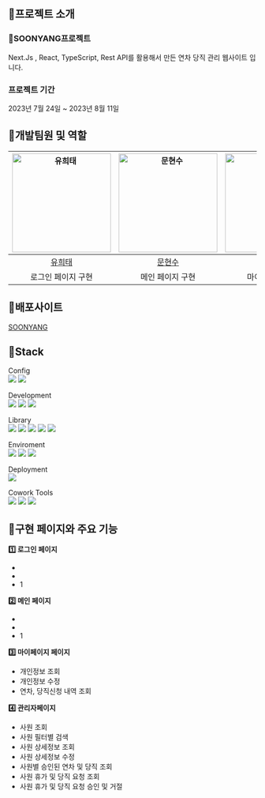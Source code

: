 ## 📌프로젝트 소개

### 🏢SOONYANG프로젝트

Next.Js , React, TypeScript, Rest API를 활용해서 만든 연차 당직 관리 웹사이트 입니다.

### 프로젝트 기간

2023년 7월 24일 ~ 2023년 8월 11일

## 📌개발팀원 및 역할

| <a href="https://github.com/1017yu"><img src="https://avatars.githubusercontent.com/u/83483378?v=4" width=200px alt="유희태" /></a> | <a href="https://github.com/96uoow"><img src="https://avatars.githubusercontent.com/u/121873684?v=4" width=200px alt="문현수" /></a> | <a href="https://github.com/KIMKAEUN"><img src="https://avatars.githubusercontent.com/u/129493066?v=4" width=200px alt="김가은" /></a> | <a href="https://github.com/leechanghwi"><img src="https://avatars.githubusercontent.com/u/128275359?v=4" width=200px alt="이창휘" /></a> |
| :---------------------------------------------------------------------------------------------------------------------------------: | :----------------------------------------------------------------------------------------------------------------------------------: | :------------------------------------------------------------------------------------------------------------------------------------: | :---------------------------------------------------------------------------------------------------------------------------------------: |
|                                                 [유희태](https://github.com/1017yu)                                                 |                                                 [문현수](https://github.com/96uoow)                                                  |                                                 [김가은](https://github.com/KIMKAEUN)                                                  |                                                 [이창휘](https://github.com/leechanghwi)                                                  |
|                                                         로그인 페이지 구현                                                          |                                                           메인 페이지 구현                                                           |                                                            마이 페이지 구현                                                            |                                                            관리자 페이지 구현                                                             |

## 📌배포사이트

[SOONYANG](https://soonyang.vercel.app)

## 📌Stack

Config  
<img src="https://img.shields.io/badge/Npm-CB3837?style=flat&logo=npm&CB3837&logoColor=white"/>
<img src="https://img.shields.io/badge/Next.js-000000?style=flat&logo=Vite&logoColor=white"/>

Development  
<img src="https://img.shields.io/badge/React-61DAFB?style=flat&logo=react&logoColor=white"/>
<img src="https://img.shields.io/badge/TypeScript-3178C6?style=flat&logo=typescript&logoColor=white"/>
<img src="https://img.shields.io/badge/Tailwind-06B6D4?style=flat&logo=styledcomponents&logoColor=white"/>

Library  
<img src="https://img.shields.io/badge/Recoil-0075EB?style=flat&logo=&logoColor=white"/>
<img src="https://img.shields.io/badge/Axios-5A29E4?style=flat&logo=axios&logoColor=white"/> <img src="https://img.shields.io/badge/HeroIcons-9999FF?style=flat&logo=chartdotjs&logoColor=white"/> <img src="https://img.shields.io/badge/Antd-40D1F5?style=flat&logo=chartdotjs&logoColor=white"/> <img src="https://img.shields.io/badge/DatePicker-0099E5?style=flat&logo=Date&logoColor=white"/>

Enviroment  
<img src="https://img.shields.io/badge/Github-181717?style=flat&logo=github&logoColor=white"/>
<img src="https://img.shields.io/badge/Git-F05032?style=flat&logo=git&logoColor=white"/>
<img src="https://img.shields.io/badge/visualstudiocode-007ACC?style=flat&logo=VisualStudioCode&logoColor=white"/>

Deployment  
<img src="https://img.shields.io/badge/Vercel-000000?style=flat&logo=netlify&logoColor=white"/>

Cowork Tools  
<img src="https://img.shields.io/badge/Figma-F24E1E?style=flat&logo=miro&logoColor=white"/> <img src="https://img.shields.io/badge/Slack-4A154B?style=flat&logo=lack&logoColor=white"/> <img src="https://img.shields.io/badge/Notion-000000?style=flat&logo=notion&logoColor=white"/>

## 📌구현 페이지와 주요 기능

**1️⃣ 로그인 페이지**

-
-
- 1

**2️⃣ 메인 페이지**

-
-
- 1

**3️⃣ 마이페이지 페이지**

- 개인정보 조회
- 개인정보 수정
- 연차, 당직신청 내역 조회

**4️⃣ 관리자페이지**

- 사원 조회
- 사원 필터별 검색
- 사원 상세정보 조회
- 사원 상세정보 수정
- 사원별 승인된 연차 및 당직 조회
- 사원 휴가 및 당직 요청 조회
- 사원 휴가 및 당직 요청 승인 및 거절

